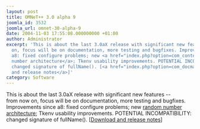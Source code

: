 ```yaml
---
layout: post
title: OMNeT++ 3.0 alpha 9
joomla_id: 3532
joomla_url: omnet-30-alpha-9
date: 2004-11-03 17:55:08.000000000 +01:00
author: Administrator
excerpt: 'This is about the last 3.0aX release with significant new features -- from now
  on, focus will be on documentation, more testing and bugfixes. Improvements since
  a8: fixed configure problems; new <a href="index.php?option=com_content&view=article&id=3533&catid=8:news">random
  number architecture</a>; Tkenv usability improvements. POTENTIAL INCOMPATIBILITY:
  changed signature of fullName(). [<a href="index.php?option=com_docman&task=doc_details&gid=2129">Download
  and release notes</a>]'
category: Software
---
```

This is about the last 3.0aX release with significant new features -- from now on, focus will be on documentation, more testing and bugfixes. Improvements since a8: fixed configure problems; new <a href="index.php?option=com_content&view=article&id=3533&catid=8:news">random number architecture</a>; Tkenv usability improvements. POTENTIAL INCOMPATIBILITY: changed signature of fullName(). [<a href="index.php?option=com_docman&task=doc_details&gid=2129">Download and release notes</a>]
